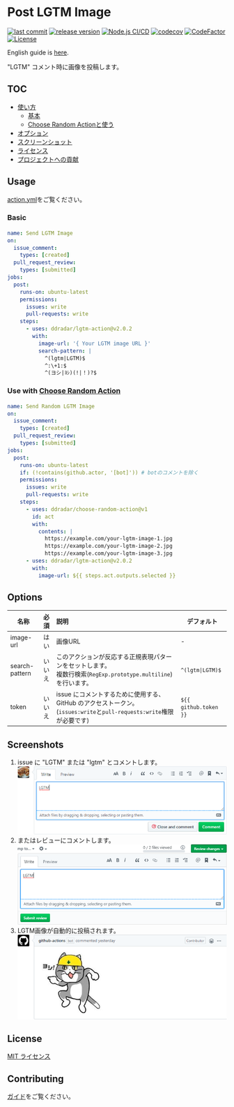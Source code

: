 # Post LGTM Image

[![last commit](https://img.shields.io/github/last-commit/ddradar/lgtm-action 'last commit')](https://github.com/ddradar/lgtm-action/commits)
[![release version](https://img.shields.io/github/v/release/ddradar/lgtm-action 'release version')](https://github.com/ddradar/lgtm-action/releases)
[![Node.js CI/CD](https://github.com/ddradar/lgtm-action/actions/workflows/nodejs.yml/badge.svg)](https://github.com/ddradar/lgtm-action/actions/workflows/nodejs.yml)
[![codecov](https://codecov.io/gh/ddradar/lgtm-action/branch/main/graph/badge.svg?token=9NHUlO6fhV)](https://codecov.io/gh/ddradar/lgtm-action)
[![CodeFactor](https://www.codefactor.io/repository/github/ddradar/lgtm-action/badge)](https://www.codefactor.io/repository/github/ddradar/lgtm-action)
[![License](https://img.shields.io/github/license/ddradar/lgtm-action)](LICENSE)

English guide is [here](./README.md).

"LGTM" コメント時に画像を投稿します。

## TOC

- [使い方](#usage)
  - [基本](#basic)
  - [Choose Random Actionと使う](#use-with-choose-random-action)
- [オプション](#options)
- [スクリーンショット](#screenshots)
- [ライセンス](#license)
- [プロジェクトへの貢献](#contributing)

## Usage

[action.yml](./action.yml)をご覧ください。

### Basic

```yaml
name: Send LGTM Image
on:
  issue_comment:
    types: [created]
  pull_request_review:
    types: [submitted]
jobs:
  post:
    runs-on: ubuntu-latest
    permissions:
      issues: write
      pull-requests: write
    steps:
      - uses: ddradar/lgtm-action@v2.0.2
        with:
          image-url: '{ Your LGTM image URL }'
          search-pattern: |
            ^(lgtm|LGTM)$
            ^:\+1:$
            ^(ヨシ|ﾖｼ)(!|！)?$
```

### Use with [Choose Random Action](https://github.com/ddradar/choose-random-action)

```yaml
name: Send Random LGTM Image
on:
  issue_comment:
    types: [created]
  pull_request_review:
    types: [submitted]
jobs:
  post:
    runs-on: ubuntu-latest
    if: (!contains(github.actor, '[bot]')) # botのコメントを除く
    permissions:
      issues: write
      pull-requests: write
    steps:
      - uses: ddradar/choose-random-action@v1
        id: act
        with:
          contents: |
            https://example.com/your-lgtm-image-1.jpg
            https://example.com/your-lgtm-image-2.jpg
            https://example.com/your-lgtm-image-3.jpg
      - uses: ddradar/lgtm-action@v2.0.2
        with:
          image-url: ${{ steps.act.outputs.selected }}
```

## Options

| 名称           |  必須  | 説明                                                                                                                 | デフォルト            |
| -------------- | :----: | :------------------------------------------------------------------------------------------------------------------- | --------------------- |
| image-url      |  はい  | 画像URL                                                                                                              | -                     |
| search-pattern | いいえ | このアクションが反応する正規表現パターンをセットします。<br />複数行検索(`RegExp.prototype.multiline`)を行います。   | `^(lgtm\|LGTM)$`      |
| token          | いいえ | issue にコメントするために使用する、GitHub のアクセストークン。(`issues:write`と`pull-requests:write`権限が必要です) | `${{ github.token }}` |

## Screenshots

1. issue に "LGTM" または "lgtm" とコメントします。
   ![Send issue comment](https://raw.githubusercontent.com/ddradar/lgtm-action/main/images/screenshot_comment.png)
1. またはレビューにコメントします。
   ![Send review comment](https://raw.githubusercontent.com/ddradar/lgtm-action/main/images/screenshot_pull_request_review.png)
1. LGTM画像が自動的に投稿されます。
   ![LGTM image post](https://raw.githubusercontent.com/ddradar/lgtm-action/main/images/screenshot_action_works.png)

## License

[MIT ライセンス](LICENSE)

## Contributing

[ガイド](CONTRIBUTING-ja.md)をご覧ください。
